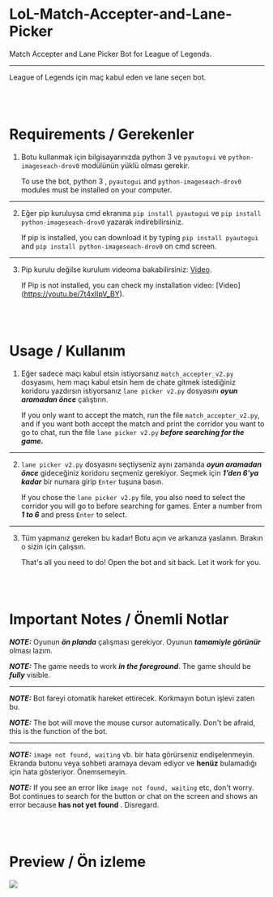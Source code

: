 # LoL-Match-Accepter-and-Lane-Picker

Match Accepter and Lane Picker Bot for League of Legends.

----------------------------------------------------------

League of Legends için maç kabul eden ve lane seçen bot.

<br/>
<br/>

# Requirements / Gerekenler

1. Botu kullanmak için bilgisayarınızda python 3 ve `pyautogui` ve `python-imageseach-drov0`  modülünün yüklü olması gerekir.

    To use the bot, python 3 , `pyautogui` and `python-imageseach-drov0` modules must be installed on your computer.
    
--------------------------------------------------------------------------------------------------------------------------------------

2. Eğer pip kuruluysa cmd ekranına `pip install pyautogui` ve `pip install python-imageseach-drov0` yazarak indirebilirsiniz.

    If pip is installed, you can download it by typing `pip install pyautogui` and `pip install python-imageseach-drov0`  on cmd screen.  
--------------------------------------------------------------------------------------------------------------------------------------

3. Pip kurulu değilse kurulum videoma bakabilirsiniz: [Video](https://youtu.be/7t4xIIpV_BY).

    If Pip is not installed, you can check my installation video: [Video] (https://youtu.be/7t4xIIpV_BY).

<br/>
<br/>

# Usage / Kullanım

1. Eğer sadece maçı kabul etsin istiyorsanız `match_accepter_v2.py` dosyasını, hem maçı kabul etsin hem de chate gitmek istediğiniz koridoru yazdırsın istiyorsanız `lane picker v2.py` dosyasını ***oyun aramadan önce*** çalıştırın.

    If you only want to accept the match, run the file `match_accepter_v2.py`, and if you want both accept the match and print the corridor you want to go to chat, run the file `lane picker v2.py` ***before searching for the game.***
    
--------------------------------------------------------------------------------------------------------------------------------------

2. `lane picker v2.py` dosyasını seçtiyseniz aynı zamanda ***oyun aramadan önce*** gideceğiniz koridoru seçmeniz gerekiyor. Seçmek için ***1'den 6'ya kadar*** bir numara girip `Enter` tuşuna basın.

    If you chose the `lane picker v2.py` file, you also need to select the corridor you will go to before searching for games. Enter a number from ***1 to 6*** and press `Enter` to select.
    
--------------------------------------------------------------------------------------------------------------------------------------
    
3. Tüm yapmanız gereken bu kadar! Botu açın ve arkanıza yaslanın. Bırakın o sizin için çalışsın.

    That's all you need to do! Open the bot and sit back. Let it work for you.

<br/>
<br/>

# Important Notes / Önemli Notlar

***NOTE:*** Oyunun ***ön planda*** çalışması gerekiyor. Oyunun ***tamamiyle görünür*** olması lazım.

***NOTE:*** The game needs to work ***in the foreground***. The game should be ***fully*** visible.

-----------------------------------------------------------------------------------------------------------

***NOTE:***  Bot fareyi otomatik hareket ettirecek. Korkmayın botun işlevi zaten bu.

***NOTE:***  The bot will move the mouse cursor automatically. Don't be afraid, this is the function of the bot.

-----------------------------------------------------------------------------------------------------------

***NOTE:*** `image not found, waiting` vb. bir hata görürseniz endişelenmeyin. Ekranda butonu veya sohbeti aramaya devam ediyor ve **henüz** bulamadığı için hata gösteriyor. Önemsemeyin.

***NOTE:*** If you see an error like `image not found, waiting` etc, don't worry. Bot continues to search for the button or chat on the screen and shows an error because **has not yet found** . Disregard.

<br/>
<br/>

# Preview / Ön izleme

![](lolbot.gif)
